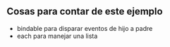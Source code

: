 
## Cosas para contar de este ejemplo

- bindable para disparar eventos de hijo a padre
- each para manejar una lista
